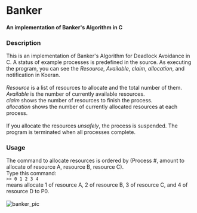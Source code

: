 # Banker
#### An implementation of Banker's Algorithm in C  
  
### Description  
This is an implementation of Banker's Algorithm for Deadlock Avoidance in C. A status of example processes is predefined in the source.
As executing the program, you can see the _Resource_, _Available_, _claim_, _allocation_, and notification in Koeran.  
&nbsp;  
_Resource_ is a list of resources to allocate and the total number of them.  
_Available_ is the number of currently available resources.  
_claim_ shows the number of resources to finish the process.  
_allocation_ shows the number of currently allocated resources at each process.  
&nbsp;  
If you allocate the resources _unsafely_, the process is suspended. The program is terminated when all processes complete.  
  
### Usage  
The command to allocate resources is ordered by (Process #, amount to allocate of resource A, resource B, resource C).  
Type this command:  
```>> 0 1 2 3 4```  
means allocate 1 of resource A, 2 of resource B, 3 of resource C, and 4 of resource D to P0.  
&nbsp;  
![banker_pic](./image/banker_pic.PNG)
